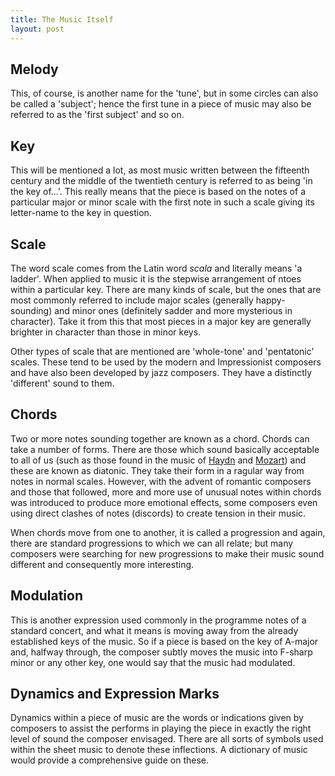 ```yaml
---
title: The Music Itself
layout: post
---
```


## Melody

This, of course, is another name for the 'tune', but in some circles can also be called a 'subject'; hence the first tune in a piece of music may also be referred to as the 'first subject' and so on.

## Key

This will be mentioned a lot, as most music written between the fifteenth century and the middle of the twentieth century is referred to as being 'in the key of...'. This really means that the piece is based on the notes of a particular major or minor scale with the first note in such a scale giving its letter-name to the key in question.

## Scale

The word scale comes from the Latin word _scala_ and literally means 'a ladder'. When applied to music it is the stepwise arrangement of ntoes within a particular key. There are many kinds of scale, but the ones that are most commonly referred to include major scales (generally happy-sounding) and minor ones (definitely sadder and more mysterious in character). Take it from this that most pieces in a major key are generally brighter in character than those in minor keys.

Other types of scale that are mentioned are 'whole-tone' and 'pentatonic' scales. These tend to be used by the modern and Impressionist composers and have also been developed by jazz composers. They have a distinctly 'different' sound to them.

## Chords

Two or more notes sounding together are known as a chord. Chords can take a number of forms. There are those which sound basically acceptable to all of us (such as those found in the music of [Haydn](/classical/JHay) and [Mozart](/classical/WMoz)) and these are known as diatonic. They take their form in a ragular way from notes in normal scales. However, with the advent of romantic composers and those that followed, more and more use of unusual notes within chords was introduced to produce more emotional effects, some composers even using direct clashes of notes (discords) to create tension in their music.

When chords move from one to another, it is called a progression and again, there are standard progressions to which we can all relate; but many composers were searching for new progressions to make their music sound different and consequently more interesting.

## Modulation

This is another expression used commonly in the programme notes of a standard concert, and what it means is moving away from the already established keys of the music. So if a piece is based on the key of A-major and, halfway through, the composer subtly moves the music into F-sharp minor or any other key, one would say that the music had modulated.

## Dynamics and Expression Marks

Dynamics within a piece of music are the words or indications given by composers to assist the performs in playing the piece in exactly the right level of sound the composer envisaged. There are all sorts of symbols used within the sheet music to denote these inflections. A dictionary of music would provide a comprehensive guide on these.
